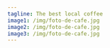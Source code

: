 ```yaml
---
tagline: The best local coffee
image1: /img/foto-de-cafe.jpg
image2: /img/foto-de-cafe.jpg
image3: /img/foto-de-cafe.jpg
---
```


